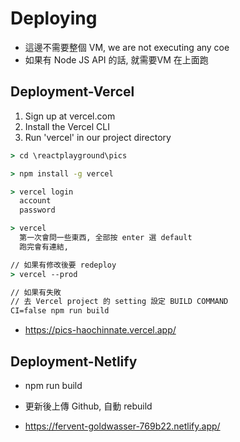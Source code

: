 # Deploying

- 這邊不需要整個 VM, we are not executing any coe
- 如果有 Node JS API 的話, 就需要VM 在上面跑

## Deployment-Vercel

1. Sign up at vercel.com
2. Install the Vercel CLI
3. Run 'vercel' in our project directory

```cmd
> cd \reactplayground\pics

> npm install -g vercel

> vercel login
  account
  password

> vercel
  第一次會問一些東西, 全部按 enter 選 default
  跑完會有連結, 

// 如果有修改後要 redeploy
> vercel --prod

// 如果有失敗
// 去 Vercel project 的 setting 設定 BUILD COMMAND
CI=false npm run build 

```

- https://pics-haochinnate.vercel.app/

## Deployment-Netlify

- npm run build

- 更新後上傳 Github, 自動 rebuild

- https://fervent-goldwasser-769b22.netlify.app/

